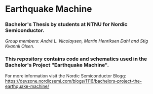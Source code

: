 # Earthquake Machine
### Bachelor's Thesis by students at NTNU for Nordic Semiconductor.
*Group members: André L. Nicolaysen, Martin Henriksen Dahl and Stig Kvannli Olsen.*

### This repository contains code and schematics used in the Bachelor's Project "Earthquake Machine".
For more information visit the Nordic Semiconductor Blogg: https://devzone.nordicsemi.com/blogs/1116/bachelors-project-the-earthquake-machine/
